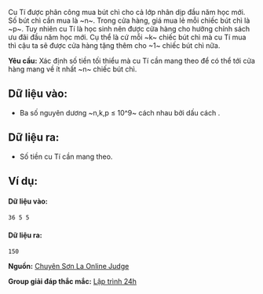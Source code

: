 Cu Tí được phân công mua bút chì cho cả lớp nhân dịp đầu năm học mới. Số bút chì cần mua là ~n~. Trong cửa hàng, giá mua lẻ mỗi chiếc bút chì là ~p~. Tuy nhiên cu Tí là học sinh nên được cửa hàng cho hưởng chính sách ưu đãi đầu năm học mới. Cụ thể là cứ mỗi ~k~ chiếc bút chì mà cu Tí mua thì cậu ta sẽ được cửa hàng tặng thêm cho ~1~ chiếc bút chì nữa.

**Yêu cầu:** Xác định số tiền tối thiểu mà cu Tí cần mang theo để có thể tới cửa hàng mang về ít nhất ~n~ chiếc bút chì.

## Dữ liệu vào:
- Ba số nguyên dương ~n,k,p ≤ 10^9~ cách nhau bởi dấu cách .

## Dữ liệu ra:
- Số tiền cu Tí cần mang theo.

## Ví dụ:
#### Dữ liệu vào:
```
36 5 5
```

#### Dữ liệu ra:
```
150
```
**Nguồn:** [Chuyên Sơn La Online Judge](http://csloj.ddns.net/)

**Group giải đáp thắc mắc:** [Lập trình 24h](https://www.facebook.com/groups/1386904321519984)